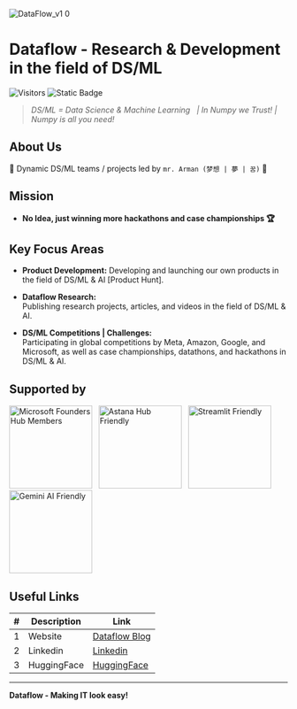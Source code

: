 ![DataFlow_v1 0](https://github.com/Dataflow-kz/.github/assets/108217670/5efd46c7-36c0-4867-bb87-0ab8b8a6c809)

# Dataflow - Research & Development in the field of DS/ML

![Visitors](https://api.visitorbadge.io/api/visitors?path=https%3A%2F%2Fgithub.com%2FDataflow-kz%2F.github&style=for-the-badge&label=Visitors&countColor=%232ccce4&labelStyle=upper)
![Static Badge](https://img.shields.io/badge/Powered%20by-Dataflow-lime?style=for-the-badge)

> *DS/ML = Data Science & Machine Learning &nbsp; | In Numpy we Trust! | Numpy is all you need!*

## About Us

💫 Dynamic DS/ML teams / projects led by `mr. Arman (梦想 | 夢 | 꿈)` 💫

## Mission

- **No Idea, just winning more hackathons and case championships 🏆**

## Key Focus Areas

- **Product Development:**
  Developing and launching our own products in the field of DS/ML & AI [Product Hunt].

- **Dataflow Research:**  
  Publishing research projects, articles, and videos in the field of DS/ML & AI.

- **DS/ML Competitions | Challenges:**  
  Participating in global competitions by Meta, Amazon, Google, and Microsoft, as well as case championships, datathons, and hackathons in DS/ML & AI.

## Supported by

<a href="https://foundershub.startups.microsoft.com" target="_blank"><img src="https://startupstack.com/media/logo/MS_Startups_FH_lockup_hrz_OnLght_RGB.png" width="150" alt="Microsoft Founders Hub Members"></a> &nbsp; 
<a href="https://astanahub.com" target="_blank"><img src="https://lh6.googleusercontent.com/proxy/DOEfrWxxPKkIX4kIEraKaksP1ETs2QRaTUCW3xhkMT2hJkbQ5M3tew_w2TTj6Nmtd5Fu0s_Ze49MpWq7iHdEQuXXjAlQrUV_81afe9GWFMJyI2_M5S1m74imPRgo2AmuO6Ks5qq2c4r8ER9PumdwJfk7Xvj0EUUKX2P_kM5gLiCj0WrO" width="150" alt="Astana Hub Friendly"></a> &nbsp;
<a href="https://streamlit.io/" target="_blank"><img src="https://streamlit.io/images/brand/streamlit-logo-primary-colormark-darktext.png" width="150" alt="Streamlit Friendly"></a> &nbsp;
<a href="https://gemini.google.com" target="_blank"><img src="https://upload.wikimedia.org/wikipedia/commons/4/45/Gemini_language_model_logo.png" width="150" alt="Gemini AI Friendly"></a>

## Useful Links

| # | Description                  | Link                                                                                           |
|---| ---------------------------- | ---------------------------------------------------------------------------------------------- |
| 1 | Website                      | [Dataflow Blog](https://dataflow-blog.vercel.app/)                                             |
| 2 | Linkedin                     | [Linkedin](https://www.linkedin.com/company/dataflow-kz)                                       |
| 3 | HuggingFace                  | [HuggingFace](https://huggingface.co/dataflow)                                                 |

---

**Dataflow - Making IT look easy!**

